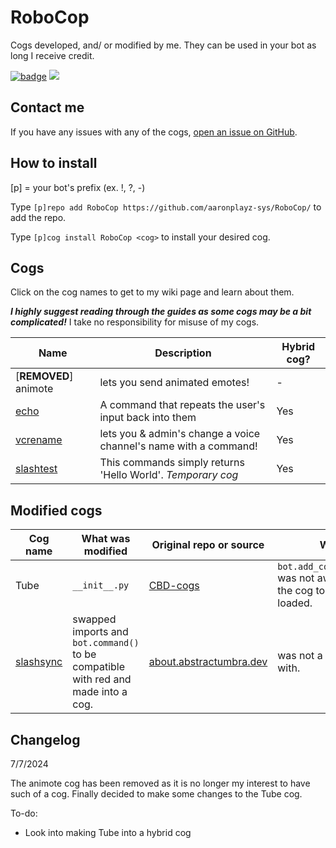 # RoboCop

Cogs developed, and/ or modified by me. They can be used in your bot as long I receive credit.

[![badge](https://img.shields.io/badge/AaronPlayz-RoboCop_Cogs-blueviolet?logo=python&logoColor=blueviolet)](https://aaronplayzgaming.gq/) [![](https://img.shields.io/badge/Red%20DiscordBot-V3-red.svg)](https://github.com/Cog-Creators/Red-DiscordBot)

## Contact me

If you have any issues with any of the cogs, <a href="https://github.com/aaronplayz-sys/RoboCop/issues">open an issue on GitHub</a>.

## How to install

[p] = your bot's prefix (ex. !, ?, -)

Type `[p]repo add RoboCop https://github.com/aaronplayz-sys/RoboCop/` to add the repo.

Type `[p]cog install RoboCop <cog>` to install your desired cog.

## Cogs

Click on the cog names to get to my wiki page and learn about them.

**_I highly suggest reading through the guides as some cogs may be a bit complicated!_**
I take no responsibility for misuse of my cogs.

| Name                                                                       | Description                                                      | Hybrid cog? |
| -------------------------------------------------------------------------- | ---------------------------------------------------------------- | ----------- |
| [**REMOVED**] animote                                                      | lets you send animated emotes!                                   | -           |
| [echo](https://github.com/aaronplayz-sys/RoboCop/tree/main/echo)           | A command that repeats the user's input back into them           | Yes         |
| [vcrename](https://github.com/aaronplayz-sys/RoboCop/tree/main/vcrename)   | lets you & admin's change a voice channel's name with a command! | Yes         |
| [slashtest](https://github.com/aaronplayz-sys/RoboCop/tree/main/slashtest) | This commands simply returns 'Hello World'. _Temporary cog_      | Yes         |

## Modified cogs

| Cog name                                                                   | What was modified                                                                  | Original repo or source                                                                                    | Why?                                                                     |
| -------------------------------------------------------------------------- | ---------------------------------------------------------------------------------- | ---------------------------------------------------------------------------------------------------------- | ------------------------------------------------------------------------ |
| Tube                                                                       | `__init__.py`                                                                      | [CBD-cogs](https://gitlab.com/CrunchBangDev/cbd-cogs)                                                      | `bot.add_cog(Tube(bot))` was not awaited cause the cog to not be loaded. |
| [slashsync](https://github.com/aaronplayz-sys/RoboCop/tree/main/slashsync) | swapped imports and `bot.command()` to be compatible with red and made into a cog. | [about.abstractumbra.dev](https://about.abstractumbra.dev/discord.py/2023/01/29/sync-command-example.html) | was not a cog to begin with.                                             |

## Changelog

7/7/2024

The animote cog has been removed as it is no longer my interest to have such of a cog. Finally decided to make some changes to the Tube cog.

To-do:

- Look into making Tube into a hybrid cog
